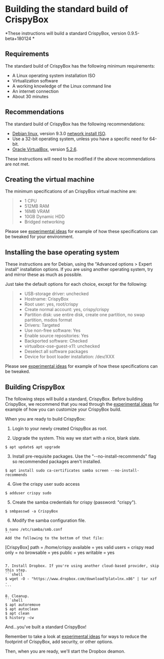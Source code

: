 # Building the standard build of CrispyBox
*These instructions will build a standard CrispyBox, version 0.9.5-beta+180124 *  

## Requirements
The standard build of CrispyBox has the following minimum requirements:
* A Linux operating system installation ISO
* Virtualization software
* A working knowledge of the Linux command line
* An internet connection
* About 30 minutes

## Recommendations
The standard build of CrispyBox has the following recommendations:
* [Debian linux](https://www.debian.org), version 9.3.0 [network install ISO](https://www.debian.org/CD/netinst/).
* Use a 32-bit operating system, unless you have a specific need for 64-bit.
* [Oracle VirtualBox](https://www.virtualbox.org/), version [5.2.6](http://download.virtualbox.org/virtualbox/5.2.6/).

These instructions will need to be modified if the above recommendations are not met.

## Creating the virtual machine
The minimum specifications of an CrispyBox virtual machine are:
> * 1 CPU
> * 512MB RAM
> * 16MB VRAM
> * 10GB Dynamic HDD
> * Bridged networking

Please see [experimental ideas](https://github.com/APrettyCoolProgram/CrispyBox/blob/master/Experimental_ideas.md) for example of how these specifications can be tweaked for your environment. 

## Installing the base operating system
These instructions are for Debian, using the "Advanced options > Expert install" installation options. If you are using another operating system, try and mirror these as much as possible.

Just take the default options for each choice, except for the following:
> * USB-storage driver: unchecked
> * Hostname: CrispyBox
> * Root user: yes, root/crispy
> * Create normal account: yes, crispy/crispy
> * Partition disk: use entire disk, create one partition, no swap partition, msdos format
> * Drivers: Targeted
> * Use non-free software: Yes
> * Enable source repositories: Yes
> * Backported software: Checked
> * virtualbox-ose-guest-x11: unchecked
> * Deselect all software packages
> * Device for boot loader installation: /dev/XXX

Please see [experimental ideas](https://github.com/APrettyCoolProgram/CrispyBox/blob/master/Experimental_ideas.md) for example of how these specifications can be tweaked. 

## Building CrispyBox
The following steps will build a standard, CrispyBox. Before building CrispyBox, we recommend that you read through the [experimental ideas](https://github.com/APrettyCoolProgram/CrispyBox/blob/master/Experimental_ideas.md) for example of how you can customize your CrispyBox build.

When you are ready to build CrispyBox:
1. Login to your newly created CrispyBox as root.

2. Upgrade the system. This way we start with a nice, blank slate.
```shell
$ apt update$ apt upgrade
```

3. Install pre-requisite packages. Use the "--no-install-recommends" flag so recommended packages aren't installed.
```shell
$ apt install sudo ca-certificates samba screen --no-install-recommends
```

4. Give the crispy user sudo access
```shell
$ adduser crispy sudo
```

5. Create the samba credentials for crispy (password: "crispy").
```shell
$ smbpasswd -a CrispyBox
``` 

6. Modify the samba configuration file.
```shell
$ nano /etc/samba/smb.conf
``` 
Add the following to the bottom of that file:
```
[CrispyBox]
path = /home/crispy
available = yes
valid users = crispy
read only = no
browsable = yes
public = yes
writable = yes
```

7. Install Dropbox. If you're using another cloud-based provider, skip this step.
```shell
$ wget -O - "https://www.dropbox.com/download?plat=lnx.x86" | tar xzf -
``` 

8. Cleanup.
```shell
$ apt autoremove
$ apt autoclean
$ apt clean
$ history -cw
```
And...you've built a standard CrispyBox!

Remember to take a look at [experimental ideas](https://github.com/APrettyCoolProgram/CrispyBox/blob/master/Experimental_ideas.md) for ways to reduce the footprint of CrispyBox, add security, or other options.

Then, when you are ready, we'll start the Dropbox deamon.

